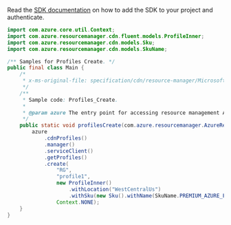 Read the [SDK documentation](https://github.com/Azure/azure-sdk-for-java/blob/azure-resourcemanager_2.13.0/sdk/resourcemanager/azure-resourcemanager/README.md) on how to add the SDK to your project and authenticate.

```java
import com.azure.core.util.Context;
import com.azure.resourcemanager.cdn.fluent.models.ProfileInner;
import com.azure.resourcemanager.cdn.models.Sku;
import com.azure.resourcemanager.cdn.models.SkuName;

/** Samples for Profiles Create. */
public final class Main {
    /*
     * x-ms-original-file: specification/cdn/resource-manager/Microsoft.Cdn/stable/2021-06-01/examples/Profiles_Create.json
     */
    /**
     * Sample code: Profiles_Create.
     *
     * @param azure The entry point for accessing resource management APIs in Azure.
     */
    public static void profilesCreate(com.azure.resourcemanager.AzureResourceManager azure) {
        azure
            .cdnProfiles()
            .manager()
            .serviceClient()
            .getProfiles()
            .create(
                "RG",
                "profile1",
                new ProfileInner()
                    .withLocation("WestCentralUs")
                    .withSku(new Sku().withName(SkuName.PREMIUM_AZURE_FRONT_DOOR)),
                Context.NONE);
    }
}
```
